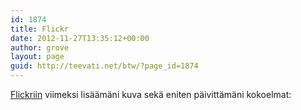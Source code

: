 ```yaml
---
id: 1874
title: Flickr
date: 2012-11-27T13:35:12+00:00
author: grove
layout: page
guid: http://teevati.net/btw/?page_id=1874
---
```

<a href="http://flickr.com/photos/teevati" title="Flickr: Teevati's Photostream" target="_blank">Flickriin</a> viimeksi lisäämäni kuva sekä eniten päivittämäni kokoelmat: